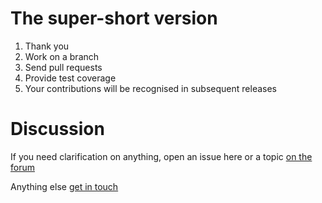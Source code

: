 # The super-short version

  1. Thank you
  2. Work on a branch
  3. Send pull requests
  4. Provide test coverage
  5. Your contributions will be recognised in subsequent releases
  
# Discussion

If you need clarification on anything, open an issue here or a topic [on the forum](https://discourse.sci-gaia.eu)
  
 Anything else [get in touch](mailto:roc@africa-grid.org)
